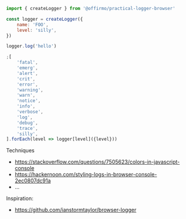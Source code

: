 

```js
import { createLogger } from '@offirmo/practical-logger-browser'

const logger = createLogger({
	name: 'FOO',
	level: 'silly',
})

logger.log('hello')

;[
	'fatal',
	'emerg',
	'alert',
	'crit',
	'error',
	'warning',
	'warn',
	'notice',
	'info',
	'verbose',
	'log',
	'debug',
	'trace',
	'silly',
].forEach(level => logger[level]({level}))

```
Techniques
- https://stackoverflow.com/questions/7505623/colors-in-javascript-console
- https://hackernoon.com/styling-logs-in-browser-console-2ec0807dc91a
- ...

Inspiration:
- https://github.com/ianstormtaylor/browser-logger

